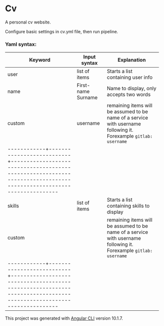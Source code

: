# Cv

A personal cv website.

Configure basic settings in cv.yml file, then run pipeline.
### Yaml syntax:

| Keyword    | Input syntax              | Explanation                                                                                                       |
|------------|---------------------------|-------------------------------------------------------------------------------------------------------------------|
| user       | list of items             | Starts a list containing user info                                                                                |
| name       | First-name Surname        | Name to display, only accepts two words                                                                           |
| custom     | username                  | remaining items will be assumed to be name of a service with username following it. Forexample `gitlab: username` |
|------------+---------------------------+-------------------------------------------------------------------------------------------------------------------|
| skills     | list of items             | Starts a list containing skills to display                                                                        |
| custom     |                           | remaining items will be assumed to be name of a service with username following it. Forexample `gitlab: username` |
|------------+---------------------------+-------------------------------------------------------------------------------------------------------------------|




This project was generated with [Angular CLI](https://github.com/angular/angular-cli) version 10.1.7.
